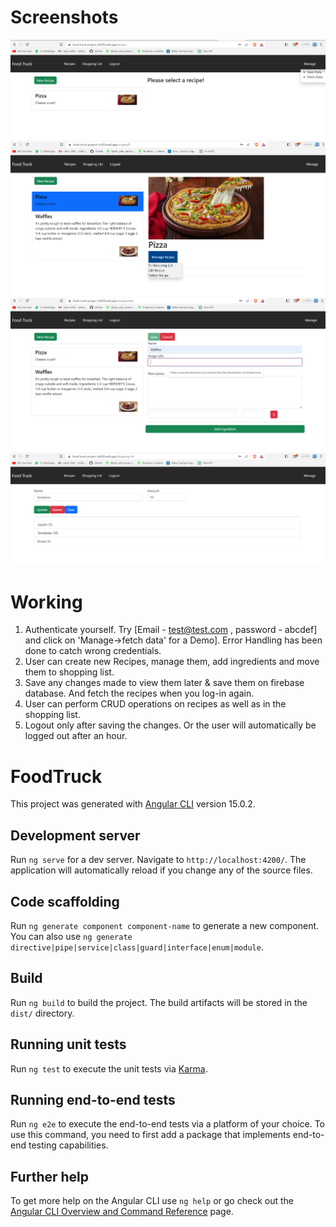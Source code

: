 # Screenshots

![Screenshot 1](https://github.com/aditi072/Food-Truck/blob/main/src/assets/Screenshot-1.png)
![Screenshot 2](https://github.com/aditi072/Food-Truck/blob/main/src/assets/Screenshot%20-2.png)
![Screenshot 3](https://github.com/aditi072/Food-Truck/blob/main/src/assets/Screenshot%20-3.png)
![Screenshot 4](https://github.com/aditi072/Food-Truck/blob/main/src/assets/Screenshot%20-4.png)

# Working 

1) Authenticate yourself. Try [Email - test@test.com , password - abcdef] and click on 'Manage->fetch data' for a Demo]. Error Handling has been done to catch wrong credentials.
2) User can create new Recipes, manage them, add ingredients and move them to shopping list.
3) Save any changes made to view them later & save them on firebase database. And fetch the recipes when you log-in again.
4) User can perform CRUD operations on recipes as well as in the shopping list.
5) Logout only after saving the changes. Or the user will automatically be logged out after an hour.

# FoodTruck

This project was generated with [Angular CLI](https://github.com/angular/angular-cli) version 15.0.2.

## Development server

Run `ng serve` for a dev server. Navigate to `http://localhost:4200/`. The application will automatically reload if you change any of the source files.

## Code scaffolding

Run `ng generate component component-name` to generate a new component. You can also use `ng generate directive|pipe|service|class|guard|interface|enum|module`.

## Build

Run `ng build` to build the project. The build artifacts will be stored in the `dist/` directory.

## Running unit tests

Run `ng test` to execute the unit tests via [Karma](https://karma-runner.github.io).

## Running end-to-end tests

Run `ng e2e` to execute the end-to-end tests via a platform of your choice. To use this command, you need to first add a package that implements end-to-end testing capabilities.

## Further help

To get more help on the Angular CLI use `ng help` or go check out the [Angular CLI Overview and Command Reference](https://angular.io/cli) page.
